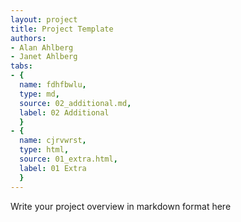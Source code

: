 ```yaml
---
layout: project
title: Project Template
authors:
- Alan Ahlberg
- Janet Ahlberg
tabs:
- {
  name: fdhfbwlu,
  type: md,
  source: 02_additional.md,
  label: 02 Additional
  }
- {
  name: cjrvwrst,
  type: html,
  source: 01_extra.html,
  label: 01 Extra
  }
---
```


Write your project overview in markdown format here